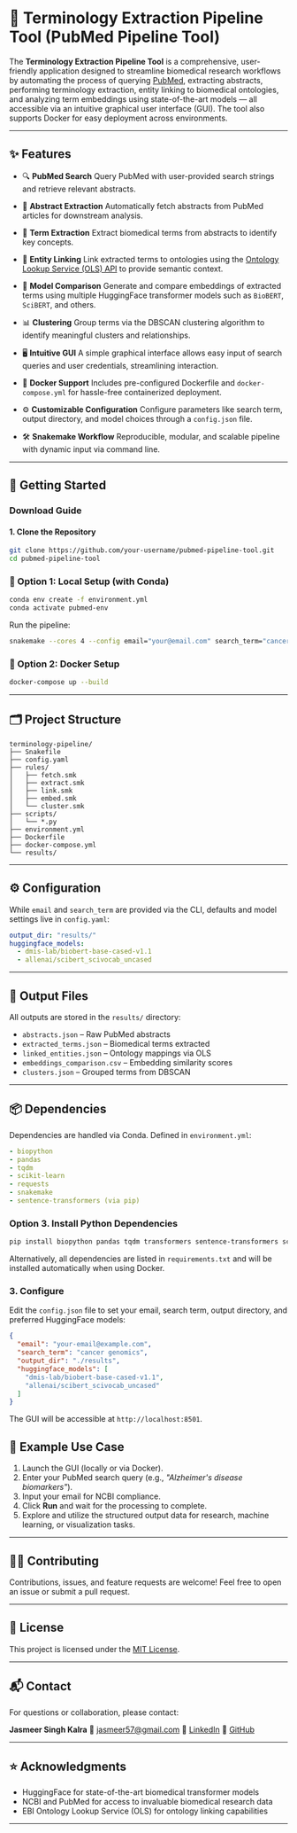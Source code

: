 # 🧬 Terminology Extraction Pipeline Tool (PubMed Pipeline Tool)

The **Terminology Extraction Pipeline Tool** is a comprehensive, user-friendly application designed to streamline biomedical research workflows by automating the process of querying [PubMed](https://pubmed.ncbi.nlm.nih.gov/), extracting abstracts, performing terminology extraction, entity linking to biomedical ontologies, and analyzing term embeddings using state-of-the-art models — all accessible via an intuitive graphical user interface (GUI). The tool also supports Docker for easy deployment across environments.

---

## ✨ Features

* 🔍 **PubMed Search**
  Query PubMed with user-provided search strings and retrieve relevant abstracts.

* 📝 **Abstract Extraction**
  Automatically fetch abstracts from PubMed articles for downstream analysis.

* 🧠 **Term Extraction**
  Extract biomedical terms from abstracts to identify key concepts.

* 🔗 **Entity Linking**
  Link extracted terms to ontologies using the [Ontology Lookup Service (OLS) API](https://www.ebi.ac.uk/ols/index) to provide semantic context.

* 🤖 **Model Comparison**
  Generate and compare embeddings of extracted terms using multiple HuggingFace transformer models such as `BioBERT`, `SciBERT`, and others.

* 📊 **Clustering**
  Group terms via the DBSCAN clustering algorithm to identify meaningful clusters and relationships.

* 🖥️ **Intuitive GUI**
  A simple graphical interface allows easy input of search queries and user credentials, streamlining interaction.

* 🐳 **Docker Support**
  Includes pre-configured Dockerfile and `docker-compose.yml` for hassle-free containerized deployment.

* ⚙️ **Customizable Configuration**
  Configure parameters like search term, output directory, and model choices through a `config.json` file.
  
* 🛠️ **Snakemake Workflow**
  Reproducible, modular, and scalable pipeline with dynamic input via command line.

---

## 🚀 Getting Started

### Download Guide
#### 1. Clone the Repository

```bash
git clone https://github.com/your-username/pubmed-pipeline-tool.git
cd pubmed-pipeline-tool
```

### 🔧 Option 1: Local Setup (with Conda)

```bash
conda env create -f environment.yml
conda activate pubmed-env
```

Run the pipeline:

```bash
snakemake --cores 4 --config email="your@email.com" search_term="cancer biomarkers"
```

### 🐳 Option 2: Docker Setup

```bash
docker-compose up --build
```

---

## 🗂️ Project Structure

```
terminology-pipeline/
├── Snakefile
├── config.yaml
├── rules/
│   ├── fetch.smk
│   ├── extract.smk
│   ├── link.smk
│   ├── embed.smk
│   └── cluster.smk
├── scripts/
│   └── *.py
├── environment.yml
├── Dockerfile
├── docker-compose.yml
└── results/
```

---

## ⚙️ Configuration

While `email` and `search_term` are provided via the CLI, defaults and model settings live in `config.yaml`:

```yaml
output_dir: "results/"
huggingface_models:
  - dmis-lab/biobert-base-cased-v1.1
  - allenai/scibert_scivocab_uncased
```

---

## 📄 Output Files

All outputs are stored in the `results/` directory:

* `abstracts.json` – Raw PubMed abstracts
* `extracted_terms.json` – Biomedical terms extracted
* `linked_entities.json` – Ontology mappings via OLS
* `embeddings_comparison.csv` – Embedding similarity scores
* `clusters.json` – Grouped terms from DBSCAN

---

## 📦 Dependencies

Dependencies are handled via Conda. Defined in `environment.yml`:

```yaml
- biopython
- pandas
- tqdm
- scikit-learn
- requests
- snakemake
- sentence-transformers (via pip)
```


### Option 3. Install Python Dependencies

```bash
pip install biopython pandas tqdm transformers sentence-transformers scikit-learn requests tkinter
```

Alternatively, all dependencies are listed in `requirements.txt` and will be installed automatically when using Docker.

### 3. Configure

Edit the `config.json` file to set your email, search term, output directory, and preferred HuggingFace models:

```json
{
  "email": "your-email@example.com",
  "search_term": "cancer genomics",
  "output_dir": "./results",
  "huggingface_models": [
    "dmis-lab/biobert-base-cased-v1.1",
    "allenai/scibert_scivocab_uncased"
  ]
}
```
The GUI will be accessible at `http://localhost:8501`.


## 🧪 Example Use Case

1. Launch the GUI (locally or via Docker).
2. Enter your PubMed search query (e.g., *"Alzheimer's disease biomarkers"*).
3. Input your email for NCBI compliance.
4. Click **Run** and wait for the processing to complete.
5. Explore and utilize the structured output data for research, machine learning, or visualization tasks.


---

## 🙋‍♀️ Contributing

Contributions, issues, and feature requests are welcome! Feel free to open an issue or submit a pull request.

---

## 📄 License

This project is licensed under the [MIT License](LICENSE).

---

## 📬 Contact

For questions or collaboration, please contact:

**Jasmeer Singh Kalra**
📧 [jasmeer57@gmail.com](mailto:jasmeer57@gmail.com)
🔗 [LinkedIn](https://www.linkedin.com/in/jasmeer-singh/)
🐙 [GitHub](https://github.com/Jasmeer57)

---

## ⭐ Acknowledgments

* HuggingFace for state-of-the-art biomedical transformer models
* NCBI and PubMed for access to invaluable biomedical research data
* EBI Ontology Lookup Service (OLS) for ontology linking capabilities

---
